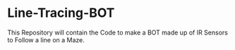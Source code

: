 # Line-Tracing-BOT
This Repository will contain the Code to make a BOT made up of IR Sensors to Follow a line on a Maze.
